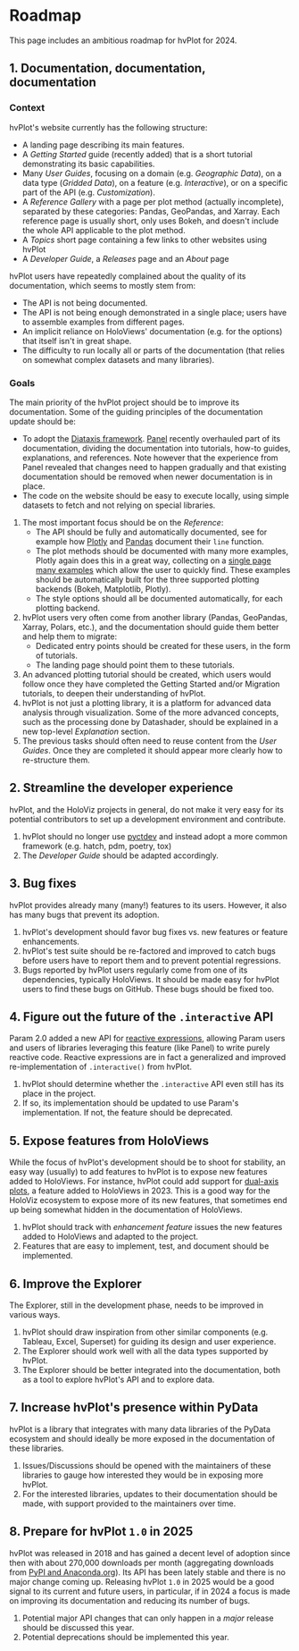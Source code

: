 # Roadmap

This page includes an ambitious roadmap for hvPlot for 2024.

## 1. Documentation, documentation, documentation

### Context

hvPlot's website currently has the following structure:

- A landing page describing its main features.
- A *Getting Started* guide (recently added) that is a short tutorial demonstrating its basic capabilities.
- Many *User Guides*, focusing on a domain (e.g. *Geographic Data*), on a data type (*Gridded Data*), on a feature (e.g. *Interactive*), or on a specific part of the API (e.g. *Customization*).
- A *Reference Gallery* with a page per plot method (actually incomplete), separated by these categories: Pandas, GeoPandas, and Xarray. Each reference page is usually short, only uses Bokeh, and doesn't include the whole API applicable to the plot method.
- A *Topics* short page containing a few links to other websites using hvPlot
- A *Developer Guide*, a *Releases* page and an *About* page

hvPlot users have repeatedly complained about the quality of its documentation, which seems to mostly stem from:

- The API is not being documented.
- The API is not being enough demonstrated in a single place; users have to assemble examples from different pages.
- An implicit reliance on HoloViews' documentation (e.g. for the options) that itself isn't in great shape.
- The difficulty to run locally all or parts of the documentation (that relies on somewhat complex datasets and many libraries).

### Goals

The main priority of the hvPlot project should be to improve its documentation. Some of the guiding principles of the documentation update should be:

- To adopt the [Diataxis framework](https://diataxis.fr). [Panel](https://panel.holoviz.org/) recently overhauled part of its documentation, dividing the documentation into tutorials, how-to guides, explanations, and references. Note however that the experience from Panel revealed that changes need to happen gradually and that existing documentation should be removed when newer documentation is in place.
- The code on the website should be easy to execute locally, using simple datasets to fetch and not relying on special libraries.

1. The most important focus should be on the *Reference*:
    - The API should be fully and automatically documented, see for example how [Plotly](https://plotly.com/python-api-reference/generated/plotly.express.line) and [Pandas](https://pandas.pydata.org/docs/reference/api/pandas.DataFrame.plot.line.html) document their `line` function.
    - The plot methods should be documented with many more examples, Plotly again does this in a great way, collecting on a [single page many examples](https://plotly.com/python/line-charts/) which allow the user to quickly find. These examples should be automatically built for the three supported plotting backends (Bokeh, Matplotlib, Plotly).
    - The style options should all be documented automatically, for each plotting backend.
2. hvPlot users very often come from another library (Pandas, GeoPandas, Xarray, Polars, etc.), and the documentation should guide them better and help them to migrate:
    - Dedicated entry points should be created for these users, in the form of tutorials.
    - The landing page should point them to these tutorials.
3. An advanced plotting tutorial should be created, which users would follow once they have completed the Getting Started and/or Migration tutorials, to deepen their understanding of hvPlot.
4. hvPlot is not just a plotting library, it is a platform for advanced data analysis through visualization. Some of the more advanced concepts, such as the processing done by Datashader, should be explained in a new top-level *Explanation* section.
5. The previous tasks should often need to reuse content from the *User Guides*. Once they are completed it should appear more clearly how to re-structure them.

## 2. Streamline the developer experience

hvPlot, and the HoloViz projects in general, do not make it very easy for its potential contributors to set up a development environment and contribute.

1. hvPlot should no longer use [pyctdev](https://github.com/holoviz-dev/pyctdev) and instead adopt a more common framework (e.g. hatch, pdm, poetry, tox)
2. The *Developer Guide* should be adapted accordingly.

## 3. Bug fixes

hvPlot provides already many (many!) features to its users. However, it also has many bugs that prevent its adoption.

1. hvPlot's development should favor bug fixes vs. new features or feature enhancements.
2. hvPlot's test suite should be re-factored and improved to catch bugs before users have to report them and to prevent potential regressions.
3. Bugs reported by hvPlot users regularly come from one of its dependencies, typically HoloViews. It should be made easy for hvPlot users to find these bugs on GitHub. These bugs should be fixed too.

## 4. Figure out the future of the `.interactive` API

Param 2.0 added a new API for [reactive expressions](https://param.holoviz.org/user_guide/Reactive_Expressions.html), allowing Param users and users of libraries leveraging this feature (like Panel) to write purely reactive code. Reactive expressions are in fact a generalized and improved re-implementation of `.interactive()` from hvPlot.

1. hvPlot should determine whether the `.interactive` API even still has its place in the project.
2. If so, its implementation should be updated to use Param's implementation. If not, the feature should be deprecated.

## 5. Expose features from HoloViews

While the focus of hvPlot's development should be to shoot for stability, an easy way (usually) to add features to hvPlot is to expose new features added to HoloViews. For instance, hvPlot could add support for [dual-axis plots](https://holoviews.org/user_guide/Customizing_Plots.html#supported-multi-y-options), a feature added to HoloViews in 2023. This is a good way for the HoloViz ecosystem to expose more of its new features, that sometimes end up being somewhat hidden in the documentation of HoloViews.

1. hvPlot should track with *enhancement feature* issues the new features added to HoloViews and adapted to the project.
2. Features that are easy to implement, test, and document should be implemented.

## 6. Improve the Explorer

The Explorer, still in the development phase, needs to be improved in various ways.

1. hvPlot should draw inspiration from other similar components (e.g. Tableau, Excel, Superset) for guiding its design and user experience.
2. The Explorer should work well with all the data types supported by hvPlot.
3. The Explorer should be better integrated into the documentation, both as a tool to explore hvPlot's API and to explore data.

## 7. Increase hvPlot's presence within PyData

hvPlot is a library that integrates with many data libraries of the PyData ecosystem and should ideally be more exposed in the documentation of these libraries.

1. Issues/Discussions should be opened with the maintainers of these libraries to gauge how interested they would be in exposing more hvPlot.
2. For the interested libraries, updates to their documentation should be made, with support provided to the maintainers over time.

## 8. Prepare for hvPlot `1.0` in 2025

hvPlot was released in 2018 and has gained a decent level of adoption since then with about 270,000 downloads per month (aggregating downloads from [PyPI and Anaconda.org](https://pyviz.org/tools.html#high-level-shared-api)). Its API has been lately stable and there is no major change coming up. Releasing hvPlot `1.0` in 2025 would be a good signal to its current and future users, in particular, if in 2024 a focus is made on improving its documentation and reducing its number of bugs.

1. Potential major API changes that can only happen in a *major* release should be discussed this year.
2. Potential deprecations should be implemented this year.
